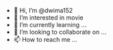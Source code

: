 - 👋 Hi, I’m @dwima152
- 👀 I’m interested in movie
- 🌱 I’m currently learning ...
- 💞️ I’m looking to collaborate on ...
- 📫 How to reach me ...

<!---
dwima152/dwima152 is a ✨ special ✨ repository because its `README.md` (this file) appears on your GitHub profile.
You can click the Preview link to take a look at your changes.
--->
